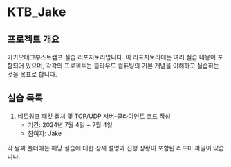 # KTB_Jake

## 프로젝트 개요
카카오테크부스트캠프 실습 리포지토리입니다. 이 리포지토리에는 여러 실습 내용이 포함되어 있으며, 각각의 프로젝트는 클라우드 컴퓨팅의 기본 개념을 이해하고 실습하는 것을 목표로 합니다.

## 실습 목록
1. [네트워크 패킷 캡쳐 및 TCP/UDP 서버-클라이언트 코드 작성](0704)
    - 기간: 2024년 7월 4일 ~ 7월 4일
    - 참여자: Jake

각 날짜 폴더에는 해당 실습에 대한 상세 설명과 진행 상황이 포함된 리드미 파일이 있습니다.

